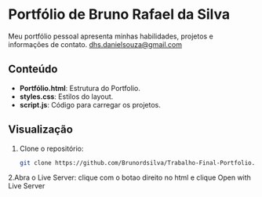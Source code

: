 # Portfólio de Bruno Rafael da Silva

Meu portfólio pessoal apresenta minhas habilidades, projetos e informações de contato.
dhs.danielsouza@gmail.com
## Conteúdo

- **Portfólio.html**: Estrutura do Portfolio.
- **styles.css**: Estilos do layout.
- **script.js**: Código para carregar os projetos.

## Visualização

1. Clone o repositório:
   ```bash
   git clone https://github.com/Brunordsilva/Trabalho-Final-Portfolio.git

2.Abra o Live Server:
 clique com o botao direito no html e clique Open with Live Server
